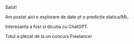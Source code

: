 Salut!

Am postat aici o explorare de date pt o predictie statica/ML.

Interesanta a fost si dicutia cu ChatGPT.

Totul a plecat de la un concurs Freelancer
